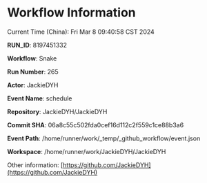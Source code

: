 # Workflow Information

Current Time (China): Fri Mar  8 09:40:58 CST 2024  

**RUN_ID**: 8197451332  

**Workflow**: Snake  

**Run Number**: 265  

**Actor**: JackieDYH  

**Event Name**: schedule  

**Repository**: JackieDYH/JackieDYH  

**Commit SHA**: 06a8c55c502fda0cef16d112c2f559c1ce88b3a6  

**Event Path**: /home/runner/work/_temp/_github_workflow/event.json  

**Workspace**: /home/runner/work/JackieDYH/JackieDYH  

Other information: [https://github.com/JackieDYH](https://github.com/JackieDYH)
